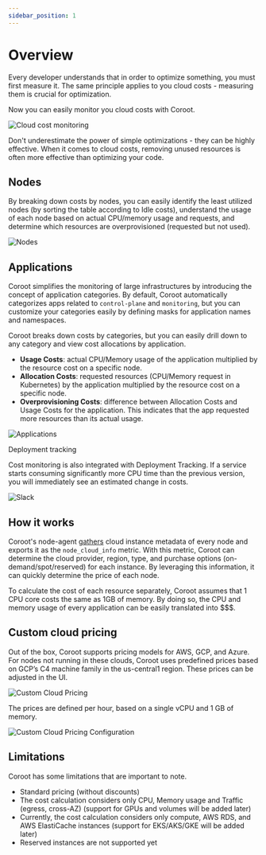 ```yaml
---
sidebar_position: 1
---
```


# Overview

Every developer understands that in order to optimize something, you must first measure it.
The same principle applies to you cloud costs - measuring them is crucial for optimization.

Now you can easily monitor you cloud costs with Coroot.

<img alt="Cloud cost monitoring" src="/img/docs/cloud_cost/overview.png" class="card w-1200"/>

Don't underestimate the power of simple optimizations - they can be highly effective.
When it comes to cloud costs, removing unused resources is often more effective than optimizing your code.


## Nodes

By breaking down costs by nodes, you can easily identify the least utilized nodes (by sorting the table according to Idle costs),
understand the usage of each node based on actual CPU/memory usage and requests, and determine which resources are overprovisioned (requested but not used).

<img alt="Nodes" src="/img/docs/cloud_cost/nodes.png" class="card w-1200"/>

## Applications

Coroot simplifies the monitoring of large infrastructures by introducing the concept of application categories.
By default, Coroot automatically categorizes apps related to `control-plane` and `monitoring`,
but you can customize your categories easily by defining masks for application names and namespaces.

Coroot breaks down costs by categories, but you can easily drill down to any category and view cost allocations by application.


* **Usage Costs**: actual CPU/Memory usage of the application multiplied by the resource cost on a specific node.
* **Allocation Costs**: requested resources (CPU/Memory request in Kubernetes) by the application multiplied by the resource cost on a specific node.
* **Overprovisioning Costs**: difference between Allocation Costs and Usage Costs for the application. This indicates that the app requested more resources than its actual usage.

<img alt="Applications" src="/img/docs/cloud_cost/apps.gif" class="card w-1200"/>

Deployment tracking

Cost monitoring is also integrated with Deployment Tracking.
If a service starts consuming significantly more CPU time than the previous version, you will immediately see an estimated change in costs.

<img alt="Slack" src="/img/docs/cloud_cost/slack.png" class="card w-600"/>

## How it works

Coroot's node-agent [gathers](https://coroot.com/blog/cloud-metadata) cloud instance metadata of every node and exports it as the `node_cloud_info` metric.
With this metric, Coroot can determine the cloud provider, region, type, and purchase options (on-demand/spot/reserved) for each instance.
By leveraging this information, it can quickly determine the price of each node.

To calculate the cost of each resource separately, Coroot assumes that 1 CPU core costs the same as 1GB of memory.
By doing so, the CPU and memory usage of every application can be easily translated into $$$.

## Custom cloud pricing

Out of the box, Coroot supports pricing models for AWS, GCP, and Azure. For nodes not running in these clouds, 
Coroot uses predefined prices based on GCP’s C4 machine family in the us-central1 region. 
These prices can be adjusted in the UI.

<img alt="Custom Cloud Pricing" src="/img/docs/cloud_cost/custom_pricing.png" class="card w-1200"/>

The prices are defined per hour, based on a single vCPU and 1 GB of memory.

<img alt="Custom Cloud Pricing Configuration" src="/img/docs/cloud_cost/custom_pricing_configuration.png" class="card w-1200"/>




## Limitations

Coroot has some limitations that are important to note.

* Standard pricing (without discounts)
* The cost calculation considers only CPU, Memory usage and Traffic (egress, cross-AZ) (support for GPUs and volumes will be added later)
* Currently, the cost calculation considers only compute, AWS RDS, and AWS ElastiCache instances (support for EKS/AKS/GKE will be added later)
* Reserved instances are not supported yet
